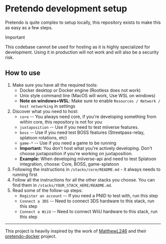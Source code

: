 # Pretendo development setup

Pretendo is quite complex to setup locally, this repository exists to make this as easy as a few steps.

> [!IMPORTANT]
> This codebase cannot be used for hosting as it is highly specialized for development. Using it in production will not work and will also be a security risk.

## How to use

1. Make sure you have all the required tools:
   - Docker desktop or Docker engine (Rootless does not work)
   - Unix style command line (MacOS will work, Use WSL on windows)
   - **Note on windows+WSL**: Make sure to enable `Resources / Network / host networking` in settings
2. Discover what you need to host:
   - `core` -- You always need core, if you're developing something from within core, this repository is not for you
   - `juxtaposition` -- Use if you need to test miiverse features.
   - `boss` -- Use if you need test BOSS features (Streetpass-relay, splatoon rotations, etc)
   - `game-*` -- Use if you need a game to be running
   - **Important:** You don't host what you're actively developing. Don't choose juxtaposition if you're working on juxtaposition.
   - **Example:** When developing miiverse-api and need to test Splatoon integration, choose: Core, BOSS, game-splatoon
3. Following the instructions in `/stacks/core/README.md` - it always needs to running first
4. Follow all the instructions for all the other stacks you choose. You can find them in `/stacks/YOUR_STACK_HERE/README.md`.
5. Read some of the follow-up steps:
   - `Register an account` -- If you need a PNID to test with, run this step
   - `Connect a 3DS` -- Need to connect 3DS hardware to this stack, run this step
   - `Connect a WiiU` -- Need to connect WiiU hardware to this stack, run this step

---

This project is heavily inspired by the work of [MatthewL246](https://github.com/MatthewL246) and their [pretendo-docker](https://github.com/MatthewL246/pretendo-docker) project.
